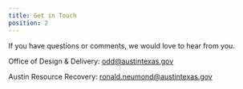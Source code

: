 ```yaml
---
title: Get in Touch
position: 2
---
```


If you have questions or comments, we would love to hear from you.

Office of Design & Delivery: [odd@austintexas.gov](mailto:odd@austintexas.gov)

Austin Resource Recovery: [ronald.neumond@austintexas.gov](mailto:ronald.neumond@austintexas.gov)
